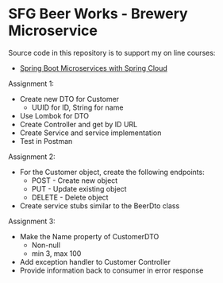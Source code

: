 # SFG Beer Works - Brewery Microservice

Source code in this repository is to support my on line courses:
* [Spring Boot Microservices with Spring Cloud](https://www.udemy.com/spring-boot-microservices-with-spring-cloud-beginner-to-guru/?couponCode=GIT_HUB2)

Assignment 1:
* Create new DTO for Customer
  * UUID for ID, String for name
* Use Lombok for DTO
* Create Controller and get by ID URL
* Create Service and service implementation
* Test in Postman

Assignment 2:
* For the Customer object, create the following endpoints:
  * POST - Create new object
  * PUT - Update existing object
  * DELETE - Delete object
* Create service stubs similar to the BeerDto class

Assignment 3:
* Make the Name property of CustomerDTO
  * Non-null
  * min 3, max 100
* Add exception handler to Customer Controller
* Provide information back to consumer in error response
